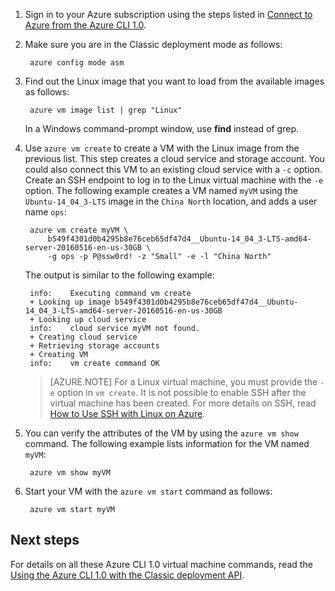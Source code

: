 <!-- need to be verified -->

1. Sign in to your Azure subscription using the steps listed in [Connect to Azure from the Azure CLI 1.0](/documentation/articles/xplat-cli-connect/).

2. Make sure you are in the Classic deployment mode as follows:

        azure config mode asm

3. Find out the Linux image that you want to load from the available images as follows:

        azure vm image list | grep "Linux"

    In a Windows command-prompt window, use **find** instead of grep.
   
4. Use `azure vm create` to create a VM with the Linux image from the previous list. This step creates a cloud service and storage account. You could also connect this VM to an existing cloud service with a `-c` option. Create an SSH endpoint to log in to the Linux virtual machine with the `-e` option. The following example creates a VM named `myVM` using the `Ubuntu-14_04_3-LTS` image in the `China North` location, and adds a user name `ops`:

        azure vm create myVM \
            b549f4301d0b4295b8e76ceb65df47d4__Ubuntu-14_04_3-LTS-amd64-server-20160516-en-us-30GB \
            -g ops -p P@ssw0rd! -z "Small" -e -l "China North"

    The output is similar to the following example:

        info:    Executing command vm create
        + Looking up image b549f4301d0b4295b8e76ceb65df47d4__Ubuntu-14_04_3-LTS-amd64-server-20160516-en-us-30GB
        + Looking up cloud service
        info:    cloud service myVM not found.
        + Creating cloud service
        + Retrieving storage accounts
        + Creating VM
        info:    vm create command OK

    > [AZURE.NOTE]
    > For a Linux virtual machine, you must provide the `-e` option in `vm create`. It is not possible to enable SSH after the virtual machine has been created. For more details on SSH, read [How to Use SSH with Linux on Azure](/documentation/articles/virtual-machines-linux-mac-create-ssh-keys/).

5. You can verify the attributes of the VM by using the `azure vm show` command. The following example lists information for the VM named `myVM`:

        azure vm show myVM

6. Start your VM with the `azure vm start` command as follows:

        azure vm start myVM

## Next steps
For details on all these Azure CLI 1.0 virtual machine commands, read the [Using the Azure CLI 1.0 with the Classic deployment API](https://docs.microsoft.com/cli/azure/get-started-with-az-cli2).